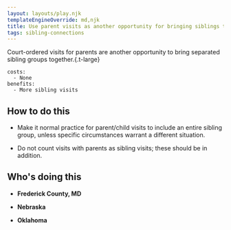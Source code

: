 ```yaml
---
layout: layouts/play.njk
templateEngineOverride: md,njk
title: Use parent visits as another opportunity for bringing siblings together
tags: sibling-connections
---
```


Court-ordered visits for parents are another opportunity to bring separated sibling groups together.{.t-large}

    costs:
      - None
    benefits:
      - More sibling visits

## How to do this

* Make it normal practice for parent/child visits to include an entire sibling group, unless specific circumstances warrant a different situation.

* Do not count visits with parents as sibling visits; these should be in addition.

## Who's doing this

* **Frederick County, MD**

* **Nebraska**

* **Oklahoma**